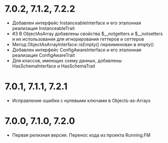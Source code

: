 7.0.2, 7.1.2, 7.2.2
===================
* Добавлен интерфейс InstanceableInterface и его эталонная реализация InstanceableTrait
* \#3 В ObjectAsArray добавлены свойства $__notgetters и $__notsetters и их использования для игнорирования геттеров и сеттеров
* Метод ObjectAsArrayInterface::isEmpty() переименован в empty()
* Добавлен интерфейс ConfigAwareInterface и его эталонная реализация ConfigAwareTrait
* Для классов, имеющих схему данных, добавлены HasSchemaInterface и HasSchemaTrait

7.0.1, 7.1.1, 7.2.1
===================
* Исправление ошибки с нулевыми ключами в Objects-as-Arrays

7.0.0, 7.1.0, 7.2.0
===================
* Первая релизная версия. Перенос кода из проекта Running.FM